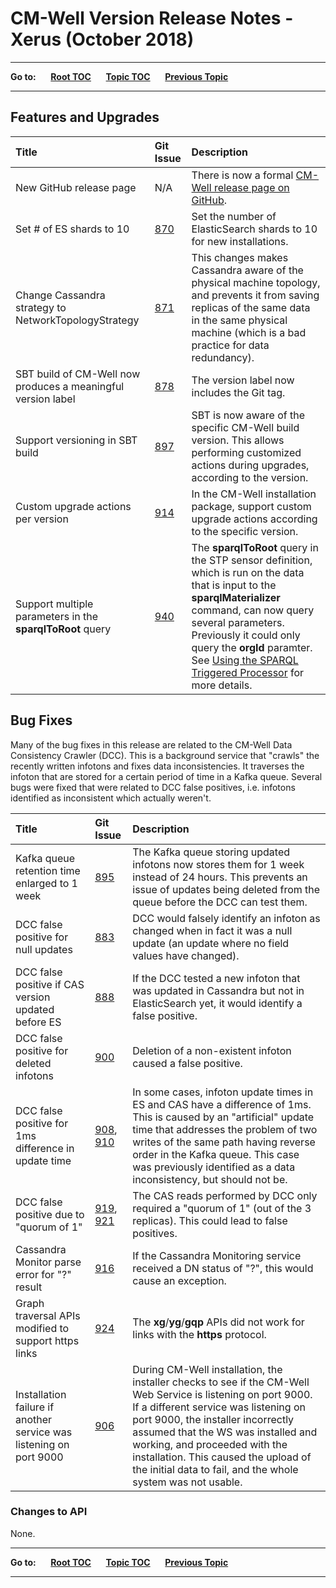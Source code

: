 # CM-Well Version Release Notes - Xerus (October 2018) #

----

**Go to:** &nbsp;&nbsp;&nbsp;&nbsp; [**Root TOC**](CM-Well.RootTOC.md) &nbsp;&nbsp;&nbsp;&nbsp; [**Topic TOC**](ReleaseNotes.TOC.md) &nbsp;&nbsp;&nbsp;&nbsp; [**Previous Topic**](ReleaseNotes.Wombat.August.2018.md)

----

## Features and Upgrades ##


Title | Git Issue | Description 
:------|:----------|:------------
New GitHub release page | N/A | There is now a formal [CM-Well release page on GitHub](https://github.com/CM-Well/CM-Well/releases).
Set # of ES shards to 10 | [870](https://github.com/thomsonreuters/CM-Well/pull/870) | Set the number of ElasticSearch shards to 10 for new installations.
Change Cassandra strategy to NetworkTopologyStrategy | [871](https://github.com/thomsonreuters/CM-Well/pull/871) | This changes makes Cassandra aware of the physical machine topology, and prevents it from saving replicas of the same data in the same physical machine (which is a bad practice for data redundancy).
SBT build of CM-Well now produces a meaningful version label | [878](https://github.com/thomsonreuters/CM-Well/pull/878) | The version label now includes the Git tag.
Support versioning in SBT build | [897](https://github.com/thomsonreuters/CM-Well/pull/897) | SBT is now aware of the specific CM-Well build version. This allows performing customized actions during upgrades, according to the version.
Custom upgrade actions per version | [914](https://github.com/thomsonreuters/CM-Well/pull/914) | In the CM-Well installation package, support custom upgrade actions according to the specific version.
Support multiple parameters in the **sparqlToRoot** query | [940](https://github.com/thomsonreuters/CM-Well/pull/940) | The **sparqlToRoot** query in the STP sensor definition, which is run on the data that is input to the **sparqlMaterializer** command, can now query several parameters. Previously it could only query the **orgId** paramter. See [Using the SPARQL Triggered Processor](Tools.UsingTheSPARQLTriggerProcessor.md) for more details.


## Bug Fixes ##

Many of the bug fixes in this release are related to the CM-Well Data Consistency Crawler (DCC). This is a background service that "crawls" the recently written infotons and fixes data inconsistencies. It traverses the infoton that are stored for a certain period of time in a Kafka queue. Several bugs were fixed that were related to DCC false positives, i.e. infotons identified as inconsistent which actually weren't.


Title | Git Issue | Description 
:------|:----------|:------------
Kafka queue retention time enlarged to 1 week | [895](https://github.com/thomsonreuters/CM-Well/pull/895) | The Kafka queue storing updated infotons now stores them for 1 week instead of 24 hours. This prevents an issue of updates being deleted from the queue before the DCC can test them.
DCC false positive for null updates | [883](https://github.com/thomsonreuters/CM-Well/pull/883) | DCC would falsely identify an infoton as changed when in fact it was a null update (an update where no field values have changed).
DCC false positive if CAS version updated before ES | [888](https://github.com/thomsonreuters/CM-Well/pull/888) | If the DCC tested a new infoton that was updated in Cassandra but not in ElasticSearch yet, it would identify a false positive.
DCC false positive for deleted infotons | [900](https://github.com/thomsonreuters/CM-Well/pull/900) | Deletion of a non-existent infoton caused a false positive.
DCC false positive for 1ms difference in update time | [908](https://github.com/thomsonreuters/CM-Well/pull/908), [910](https://github.com/thomsonreuters/CM-Well/pull/910) | In some cases, infoton update times in ES and CAS have a difference of 1ms. This is caused by an "artificial" update time that addresses the problem of two writes of the same path having reverse order in the Kafka queue. This case was previously identified as a data inconsistency, but should not be.
DCC false positive due to "quorum of 1" | [919](https://github.com/thomsonreuters/CM-Well/pull/919), [921](https://github.com/thomsonreuters/CM-Well/pull/921) | The CAS reads performed by DCC only required a "quorum of 1" (out of the 3 replicas). This could lead to false positives.
Cassandra Monitor parse error for "?" result | [916](https://github.com/thomsonreuters/CM-Well/pull/916) | If the Cassandra Monitoring service received a DN status of "?", this would cause an exception.
Graph traversal APIs modified to support https links | [924](https://github.com/thomsonreuters/CM-Well/pull/924) | The **xg**/**yg**/**gqp** APIs did not work for links with the **https** protocol.
Installation failure if another service was listening on port 9000 | [906](https://github.com/thomsonreuters/CM-Well/pull/906) | During CM-Well installation, the installer checks to see if the CM-Well Web Service is listening on port 9000. If a different service was listening on port 9000, the installer incorrectly assumed that the WS was installed and working, and proceeded with the installation. This caused the upload of the initial data to fail, and the whole system was not usable.

### Changes to API ###

None.


----

**Go to:** &nbsp;&nbsp;&nbsp;&nbsp; [**Root TOC**](CM-Well.RootTOC.md) &nbsp;&nbsp;&nbsp;&nbsp; [**Topic TOC**](ReleaseNotes.TOC.md) &nbsp;&nbsp;&nbsp;&nbsp; [**Previous Topic**](ReleaseNotes.Wombat.August.2018.md)

----